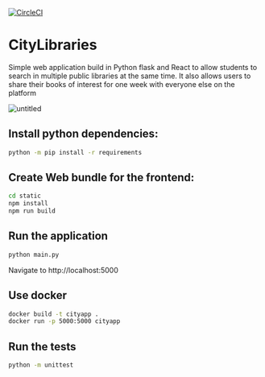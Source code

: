 [![CircleCI](https://circleci.com/gh/veken1199/CityLibraries.svg?style=svg)](https://circleci.com/gh/veken1199/CityLibraries)

# CityLibraries

Simple web application build in Python flask and React to allow students to search in multiple
public libraries at the same time. It also allows users to share their books of interest for one week
with everyone else on the platform

![untitled](https://user-images.githubusercontent.com/15069757/52685848-4338e200-2f19-11e9-951f-a7d7db797109.gif)


## Install python dependencies:
```sh
python -m pip install -r requirements
```

## Create Web bundle for the frontend:
```sh
cd static
npm install
npm run build
```
## Run the application
```sh
python main.py
```
Navigate to http://localhost:5000

## Use docker
```sh
docker build -t cityapp .
docker run -p 5000:5000 cityapp
```

## Run the tests
```sh
python -m unittest
```

